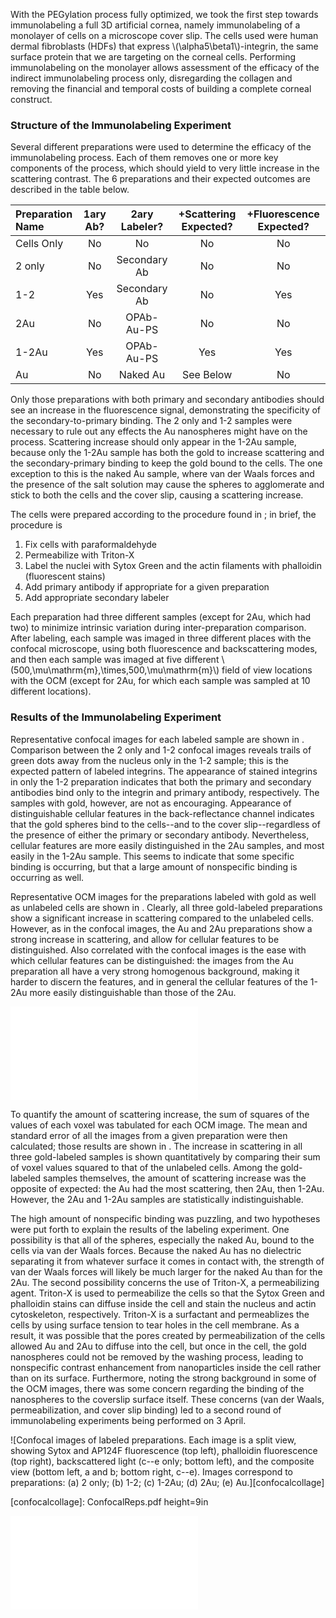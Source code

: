 With the PEGylation process fully optimized, we took the first step towards immunolabeling a full 3D artificial cornea, namely immunolabeling of a monolayer of cells on a microscope cover slip. The cells used were human dermal fibroblasts (HDFs) that express \\(\alpha5\beta1\\)-integrin, the same surface protein that we are targeting on the corneal cells. Performing immunolabeling on the monolayer allows assessment of the efficacy of the indirect immunolabeling process only, disregarding the collagen and removing the financial and temporal costs of building a complete corneal construct.

### Structure of the Immunolabeling Experiment ###

Several different preparations were used to determine the efficacy of the immunolabeling process. Each of them removes one or more key components of the process, which should yield to very little increase in the scattering contrast. The 6 preparations and their expected outcomes are described in the table below.

| Preparation Name | 1ary Ab? | 2ary Labeler? | +Scattering Expected? | +Fluorescence Expected? |
|:-----------------|:--------:|:-------------:|:---------------------:|:-----------------------:|
| Cells Only       |    No    |       No      |           No          |            No           |
| 2 only           |    No    |  Secondary Ab |           No          |            No           |
| 1-2              |   Yes    |  Secondary Ab |           No          |           Yes           |
| 2Au              |    No    |   OPAb-Au-PS  |           No          |            No           |
| 1-2Au            |   Yes    |   OPAb-Au-PS  |          Yes          |           Yes           |
| Au               |    No    |    Naked Au   |       See Below       |            No           |


Only those preparations with both primary and secondary antibodies should see an increase in the fluorescence signal, demonstrating the specificity of the secondary-to-primary binding. The 2 only and 1-2 samples were necessary to rule out any effects the Au nanospheres might have on the process. Scattering increase should only appear in the 1-2Au sample, because only the 1-2Au sample has both the gold to increase scattering and the secondary-primary binding to keep the gold bound to the cells. The one exception to this is the naked Au sample, where van der Waals forces and the presence of the salt solution may cause the spheres to agglomerate and stick to both the cells and the cover slip, causing a scattering increase.

The cells were prepared according to the procedure found in [](#a:6marprotocol); in brief, the procedure is

1. Fix cells with paraformaldehyde
2. Permeabilize with Triton-X
3. Label the nuclei with Sytox Green and the actin filaments with phalloidin (fluorescent stains)
4. Add primary antibody if appropriate for a given preparation
5. Add appropriate secondary labeler

Each preparation had three different samples (except for 2Au, which had two) to minimize intrinsic variation during inter-preparation comparison. After labeling, each sample was imaged in three different places with the confocal microscope, using both fluorescence and backscattering modes, and then each sample was imaged at five different \\(500\,\mu\mathrm{m}\,\times\,500\,\mu\mathrm{m}\\) field of view locations with the OCM (except for 2Au, for which each sample was sampled at 10 different locations).

### Results of the Immunolabeling Experiment ###

Representative confocal images for each labeled sample are shown in [](#confocalcollage). Comparison between the 2 only and 1-2 confocal images reveals trails of green dots away from the nucleus only in the 1-2 sample; this is the expected pattern of labeled integrins. The appearance of stained integrins in only the 1-2 preparation indicates that both the primary and secondary antibodies bind only to the integrin and primary antibody, respectively. The samples with gold, however, are not as encouraging. Appearance of distinguishable cellular features in the back-reflectance channel indicates that the gold spheres bind to the cells--and to the cover slip--regardless of the presence of either the primary or secondary antibody. Nevertheless, cellular features are more easily distinguished in the 2Au samples, and most easily in the 1-2Au sample. This seems to indicate that some specific binding is occurring, but that a large amount of nonspecific binding is occurring as well.

Representative OCM images for the preparations labeled with gold as well as unlabeled cells are shown in [](#6marocmcollage). Clearly, all three gold-labeled preparations show a significant increase in scattering compared to the unlabeled cells. However, as in the confocal images, the Au and 2Au preparations show a strong increase in scattering, and allow for cellular features to be distinguished. Also correlated with the confocal images is the ease with which cellular features can be distinguished: the images from the Au preparation all have a very strong homogenous background, making it harder to discern the features, and in general the cellular features of the 1-2Au more easily distinguishable than those of the 2Au.

![Sum of voxel values squared for gold-labeled preparations and unlabeled cells. Values are formed by taking the mean and standard error of sum of voxel values squared for each image corresponding to a given preparation.][6marSOSgraph]

[6marSOSgraph]: 6marSOSgraph.pdf

To quantify the amount of scattering increase, the sum of squares of the values of each voxel was tabulated for each OCM image. The mean and standard error of all the images from a given preparation were then calculated; those results are shown in [](#6marSOSgraph). The increase in scattering in all three gold-labeled samples is shown quantitatively by comparing their sum of voxel values squared to that of the unlabeled cells. Among the gold-labeled samples themselves, the amount of scattering increase was the opposite of expected: the Au had the most scattering, then 2Au, then 1-2Au. However, the 2Au and 1-2Au samples are statistically indistinguishable.

The high amount of nonspecific binding was puzzling, and two hypotheses were put forth to explain the results of the labeling experiment. One possibility is that all of the spheres, especially the naked Au, bound to the cells via van der Waals forces. Because the naked Au has no dielectric separating it from whatever surface it comes in contact with, the strength of van der Waals forces will likely be much larger for the naked Au than for the 2Au. The second possibility concerns the use of Triton-X, a permeabilizing agent. Triton-X is used to permeabilize the cells so that the Sytox Green and phalloidin stains can diffuse inside the cell and stain the nucleus and actin cytoskeleton, respectively. Triton-X is a surfactant and permeablizes the cells by using surface tension to tear holes in the cell membrane. As a result, it was possible that the pores created by permeabilization of the cells allowed Au and 2Au to diffuse into the cell, but once in the cell, the gold nanospheres could not be removed by the washing process, leading to nonspecific contrast enhancement from nanoparticles inside the cell rather than on its surface. Furthermore, noting the strong background in some of the OCM images, there was some concern regarding the binding of the nanospheres to the coverslip surface itself. These concerns (van der Waals, permeabilization, and cover slip binding) led to a second round of immunolabeling experiments being performed on 3 April.

![Confocal images of labeled preparations. Each image is a split view, showing Sytox and AP124F fluorescence (top left), phalloidin fluorescence (top right), backscattered light (c--e only; bottom left), and the composite view (bottom left, a and b; bottom right, c--e). Images correspond to preparations: (a) 2 only; (b) 1-2; (c) 1-2Au; (d) 2Au; (e) Au.][confocalcollage]

[confocalcollage]: ConfocalReps.pdf height=9in

![OCM images of labeled preparations. Images correspond to preparations: (a) 1-2Au; (b) 2Au; (c) Au; (d) Cells only.][6marocmcollage]

[6marocmcollage]: 6marocmreprimages.pdf